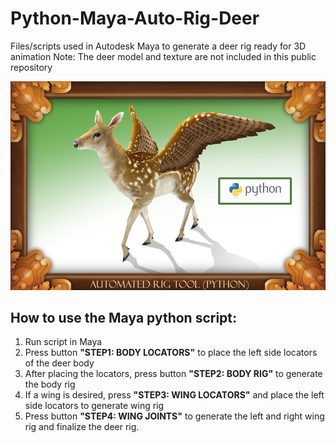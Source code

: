 # Python-Maya-Auto-Rig-Deer
Files/scripts used in Autodesk Maya to generate a deer rig ready for 3D animation
Note: The deer model and texture are not included in this public repository

![](images/Deer_Thumbnail.jpg)

## How to use the Maya python script:
1. Run script in Maya
2. Press button **"STEP1: BODY LOCATORS"** to place the left side locators of the deer body
3. After placing the locators, press button **"STEP2: BODY RIG"** to generate the body rig
4. If a wing is desired, press **"STEP3: WING LOCATORS"** and place the left side locators to generate wing rig
5. Press button **"STEP4: WING JOINTS"** to generate the left and right wing rig and finalize the deer rig.
